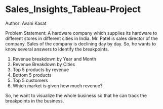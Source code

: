 # Sales_Insights_Tableau-Project
Author: Avani Kasat

Problem Statement: A hardware company which supplies its hardware to different stores in different cities in India. Mr. Patel is sales director of the company. Sales of the company is declining day by day. So, he wants to know several answers to identify the breakpoints. 
1) Revenue breakdown by Year and Month
2) Revenue Breakdown by Cities
3) Top 5 products by revenue
4) Bottom 5 products
5) Top 5 customers
6) Which market is given how much revenue?

So, he want to visualize the whole business so that he can track the breakpoints in the business.

